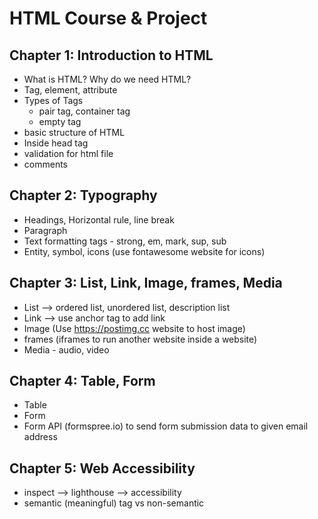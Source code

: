# HTML Course & Project

## Chapter 1: Introduction to HTML

- What is HTML? Why do we need HTML?
- Tag, element, attribute
- Types of Tags
    - pair tag, container tag
    - empty tag
- basic structure of HTML
- Inside head tag
- validation for html file
- comments

## Chapter 2: Typography

- Headings, Horizontal rule, line break
- Paragraph
- Text formatting tags - strong, em, mark, sup, sub
- Entity, symbol, icons (use fontawesome website for icons)

## Chapter 3: List, Link, Image, frames, Media

- List --> ordered list, unordered list, description list
- Link --> use anchor tag <a></a> to add link
- Image (Use https://postimg.cc website to host image)
- frames (iframes to run another website inside a website)
- Media - audio, video

## Chapter 4: Table, Form

- Table
- Form
- Form API (formspree.io) to send form submission data to given email address

## Chapter 5: Web Accessibility

- inspect --> lighthouse --> accessibility
- semantic (meaningful) tag vs non-semantic